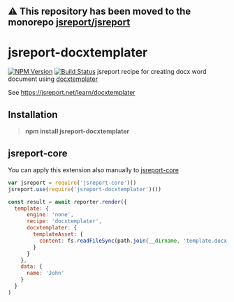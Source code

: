 **⚠️ This repository has been moved to the monorepo [jsreport/jsreport](https://github.com/jsreport/jsreport)**
--

# jsreport-docxtemplater
[![NPM Version](http://img.shields.io/npm/v/jsreport-docxtemplater.svg?style=flat-square)](https://npmjs.com/package/jsreport-docxtemplater)
[![Build Status](https://travis-ci.org/jsreport/jsreport-docxtemplater.png?branch=master)](https://travis-ci.org/jsreport/jsreport-docxtemplater)
jsreport recipe for creating docx word document using [docxtemplater](https://docxtemplater.readthedocs.io/en/latest/)

See https://jsreport.net/learn/docxtemplater

## Installation

> **npm install jsreport-docxtemplater**


## jsreport-core
You can apply this extension also manually to [jsreport-core](https://github.com/jsreport/jsreport-core)

```js
var jsreport = require('jsreport-core')()
jsreport.use(require('jsreport-docxtemplater')())

const result = await reporter.render({
  template: {
      engine: 'none',
      recipe: 'docxtemplater',
      docxtemplater: {
        templateAsset: {
          content: fs.readFileSync(path.join(__dirname, 'template.docx'))
        }
      }
    },
    data: {
      name: 'John'
    }
  }
)
```
